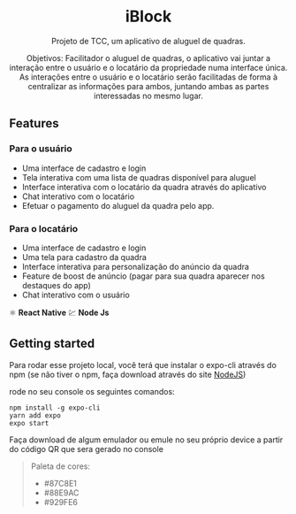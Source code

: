 <h1 align="center">
<br>
iBlock
</h1>

<p align="center">Projeto de TCC, um aplicativo de aluguel de quadras.</p>

<p align="center">
  Objetivos:
Facilitador o aluguel de quadras, o aplicativo vai juntar a interação entre o usuário e o locatário da propriedade numa interface única. As interações entre o usuário e o locatário serão facilitadas de forma à centralizar as informações para ambos, juntando ambas as partes interessadas no mesmo lugar.
</p>

## Features

[//]: # "Add the features of your project here:"

### Para o usuário

- Uma interface de cadastro e login
- Tela interativa com uma lista de quadras disponível para aluguel
- Interface interativa com o locatário da quadra através do aplicativo
- Chat interativo com o locatário
- Efetuar o pagamento do aluguel da quadra pelo app.

### Para o locatário

- Uma interface de cadastro e login
- Uma tela para cadastro da quadra
- Interface interativa para personalização do anúncio da quadra
- Feature de boost de anúncio (pagar para sua quadra aparecer nos destaques do app)
- Chat interativo com o usuário

⚛️ **React Native**
💹 **Node Js**

## Getting started

Para rodar esse projeto local, você terá que instalar o expo-cli através do npm (se não tiver o npm, faça download através do site [NodeJS](https://nodejs.org))

rode no seu console os seguintes comandos:

```
npm install -g expo-cli
yarn add expo
expo start
```

Faça download de algum emulador ou emule no seu próprio device a partir do código QR que sera gerado no console

> Paleta de cores:
>
> - #87C8E1
> - #88E9AC
> - #929FE6
